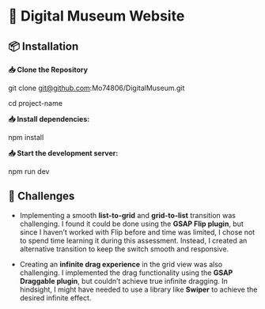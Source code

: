 # 📌 Digital Museum Website

## 📦 Installation

**📥 Clone the Repository**

git clone git@github.com:Mo74806/DigitalMuseum.git

cd project-name

**📥 Install dependencies:**

npm install

**📥 Start the development server:**

npm run dev

## 🚧 Challenges

- Implementing a smooth **list-to-grid** and **grid-to-list** transition was challenging. I found it could be done using the **GSAP Flip plugin**, but since I haven’t worked with Flip before and time was limited, I chose not to spend time learning it during this assessment. Instead, I created an alternative transition to keep the switch smooth and responsive.

- Creating an **infinite drag experience** in the grid view was also challenging. I implemented the drag functionality using the **GSAP Draggable plugin**, but couldn’t achieve true infinite dragging. In hindsight, I might have needed to use a library like **Swiper** to achieve the desired infinite effect.
